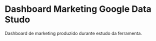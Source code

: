 # Dashboard Marketing Google Data Studo
Dashboard de marketing produzido durante estudo da ferramenta.
